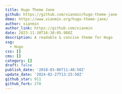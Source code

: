 ```yaml
---
title: Hugo Theme Jane
github: https://github.com/xianmin/hugo-theme-jane
demo: https://www.xianmin.org/hugo-theme-jane/
author: xianmin
author_link: https://github.com/xianmin
date: 2023-11-30T16:38:05.988Z
description: A readable & concise theme for Hugo
ssg:
  - Hugo
css: []
cms: []
category: []
draft: false
publish_date: '2018-03-06T11:48:50Z'
update_date: '2024-02-27T13:25:50Z'
github_star: 911
github_fork: 278
---
```

